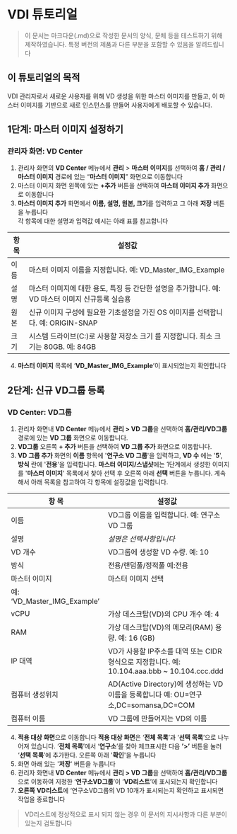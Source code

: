 # VDI 튜토리얼

> 이 문서는 마크다운(.md)으로 작성한 문서의 양식, 문체 등을 테스트하기 위해 제작하였습니다. 특정 버전의 제품과 다른 부분을 포함할 수 있음을 알려드립니다
  
## 이 튜토리얼의 목적

VDI 관리자로서 새로운 사용자를 위해 VD 생성을 위한 마스터 이미지를 만들고, 이 마스터 이미지를 기반으로 새로 인스턴스를 만들어 사용자에게 배포할 수 있습니다. 

## 1단계: 마스터 이미지 설정하기

### 관리자 화면: VD Center

1. 관리자 화면의 **VD Center** 메뉴에서 **관리** > **마스터 이미지**를 선택하여 **홈 / 관리 / 마스터 이미지** 경로에 있는 “**마스터 이미지**” 화면으로 이동합니다
2. 마스터 이미지 화면 왼쪽에 있는 **+추가** 버튼을 선택하여 **마스터 이미지 추가** 화면으로 이동합니다
3. **마스터 이미지 추가** 화면에서 **이름, 설명, 원본, 크기**를 입력하고 그 아래 **저장** 버튼을 누릅니다  
각 항목에 대한 설명과 입력값 예시는 아래 표를 참고합니다 

| 항 목 | 설정값 |
| --- | --- |
| 이름 | 마스터 이미지 이름을 지정합니다. 예: VD_Master_IMG_Example |
| 설명 | 마스터 이미지에 대한 용도, 특징 등 간단한 설명을 추가합니다. 예: VD 마스터 이미지 신규등록 실습용 |
| 원본 | 신규 이미지 구성에 필요한 기초설정을 가진 OS 이미지를 선택합니다. 예: ORIGIN-SNAP |
| 크기 | 시스템 드라이브(C:)로 사용할 저장소 크기 를 지정합니다. 최소 크기는 80GB. 예: 84GB |
4. **마스터 이미지** 목록에 ‘**VD_Master_IMG_Example**’이 표시되었는지 확인합니다

## **2단계: 신규 VD그룹 등록**
### VD Center: VD그룹
1. 관리자 화면내 **VD Center** 메뉴에서 **관리 > VD 그룹**을 선택하여 **홈/관리/VD그룹** 경로에 있는 **VD 그룹** 화면으로 이동합니다.
2. **VD그룹** 오른쪽 **+ 추가** 버튼을 선택하여 **VD 그룹 추가** 화면으로 이동합니다.
3. **VD 그룹 추가** 화면의 **이름** 항목에 '**연구소 VD 그룹**'을 입력하고, **VD 수** 에는 '**5**', **방식** 란에 '**전용**'을 입력합니다. **마스터 이미지/스냅샷**에는 1단계에서 생성한 이미지를 '**마스터 이미지**' 목록에서 찾아 선택 후 오른쪽 아래 **선택** 버튼을 누릅니다. 
계속해서 아래 목록을 참고하여 각 항목에 설정값을 입력합니다.

| 항 목 | 설정값 |
| --- | --- |
| 이름 | VD그룹 이름을 입력합니다. 예: 연구소 VD 그룹 |
| 설명 | *설명은 선택사항입니다* |
| VD 개수 | VD그룹에 생성할 VD 수량. 예: 10 |
| 방식 | 전용/랜덤풀/정적풀 예:전용 |
| 마스터 이미지 | 마스터 이미지 선택   
예: ‘VD_Master_IMG_Example’ |
| vCPU | 가상 데스크탑(VD)의 CPU 개수 예: 4 |
| RAM | 가상 데스크탑(VD)의 메모리(RAM) 용량. 예: 16 (GB) |
| IP 대역 | VD가 사용할 IP주소를 대역 또는 CIDR형식으로 지정합니다. 예: 10.104.aaa.bbb ~ 10.104.ccc.ddd |
| 컴퓨터 생성위치 | AD(Active Directory)에 생성하는 VD이름을 등록합니다 예: OU=연구소,DC=somansa,DC=COM |
| 컴퓨터 이름 | VD 그룹에 만들어지는 VD의 이름 |

4. **적용 대상 화면**으로 이동합니다 
**적용 대상 화면**은 ‘**전체 목록**’과 ‘**선택 목록**’으로 나누어져 있습니다. ‘**전체 목록**’에서 ‘**연구소**’를 찾아 체크표시한 다음 **’>’** 버튼을 눌러 ‘**선택 목록**’에 추가한다. 오른쪽 아래 '**확인**'을 누릅니다
5. 화면 아래 있는 '**저장**' 버튼을 누릅니다
6. 관리자 화면내 **VD Center** 메뉴에서 **관리 > VD 그룹**을 선택하여 **홈/관리/VD그룹** 으로 이동하여 지정한 ‘**연구소VD그룹**’이 ‘**VD리스트**’에 표시되는지 확인합니다
7. **오른쪽** **VD리스트**에 ‘연구소VD그룹의 VD 10개가 표시되는지 확인하고 표시되면 작업을 종료합니다
> VD리스트에 정상적으로 표시 되지 않는 경우 이 문서의 지시사항과 다른 부분이 있는지 검토합니다 
